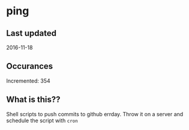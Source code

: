 # ping

## Last updated
2016-11-18

## Occurances
Incremented: 354

## What is this?? 
Shell scripts to push commits to github errday. Throw it on a server and schedule the script with `cron`
